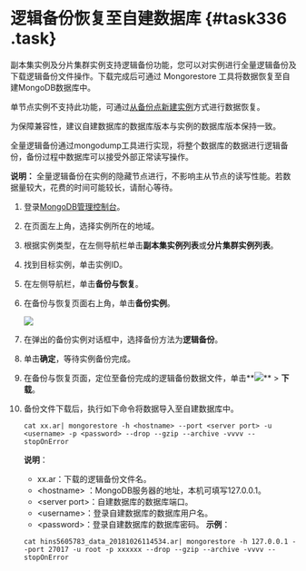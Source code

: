 # 逻辑备份恢复至自建数据库 {#task336 .task}

副本集实例及分片集群实例支持逻辑备份功能，您可以对实例进行全量逻辑备份及下载逻辑备份文件操作。下载完成后可通过 Mongorestore 工具将数据恢复至自建MongoDB数据库中。

单节点实例不支持此功能，可通过[从备份点新建实例](intl.zh-CN/用户指南/数据恢复/从备份点新建实例.md#)方式进行数据恢复。

为保障兼容性，建议自建数据库的数据库版本与实例的数据库版本保持一致。

全量逻辑备份通过mongodump工具进行实现，将整个数据库的数据进行逻辑备份，备份过程中数据库可以接受外部正常读写操作。

**说明：** 全量逻辑备份在实例的隐藏节点进行，不影响主从节点的读写性能。若数据量较大，花费的时间可能较长，请耐心等待。

1.  登录[MongoDB管理控制台](https://mongodb.console.aliyun.com/#/mongodb/list)。 
2.  在页面左上角，选择实例所在的地域。 
3.  根据实例类型，在左侧导航栏单击**副本集实例列表**或**分片集群实例列表**。 
4.  找到目标实例，单击实例ID。 
5.  在左侧导航栏，单击**备份与恢复**。 
6.  在备份与恢复页面右上角，单击**备份实例**。 

    ![](http://static-aliyun-doc.oss-cn-hangzhou.aliyuncs.com/assets/img/24599/154778227521087_zh-CN.png)

7.   在弹出的备份实例对话框中，选择备份方法为**逻辑备份**。 
8.  单击**确定**，等待实例备份完成。 
9.  在备份与恢复页面，定位至备份完成的逻辑备份数据文件，单击**![](http://static-aliyun-doc.oss-cn-hangzhou.aliyuncs.com/assets/img/6723/154778227513851_zh-CN.png)** \> **下载**。 
10. 备份文件下载后，执行如下命令将数据导入至自建数据库中。 

    ```
    cat xx.ar| mongorestore -h <hostname> --port <server port> -u <username> -p <password> --drop --gzip --archive -vvvv --stopOnError
    ```

    **说明**：

    -   xx.ar：下载的逻辑备份文件名。
    -   <hostname\> ：MongoDB服务器的地址，本机可填写127.0.0.1。
    -   <server port\>：自建数据库的数据库端口。
    -   <username\>：登录自建数据库的数据库用户名。
    -   <password\>：登录自建数据库的数据库密码。
    **示例**：

    ```
    cat hins5605783_data_20181026114534.ar| mongorestore -h 127.0.0.1 --port 27017 -u root -p xxxxxx --drop --gzip --archive -vvvv --stopOnError
    ```


